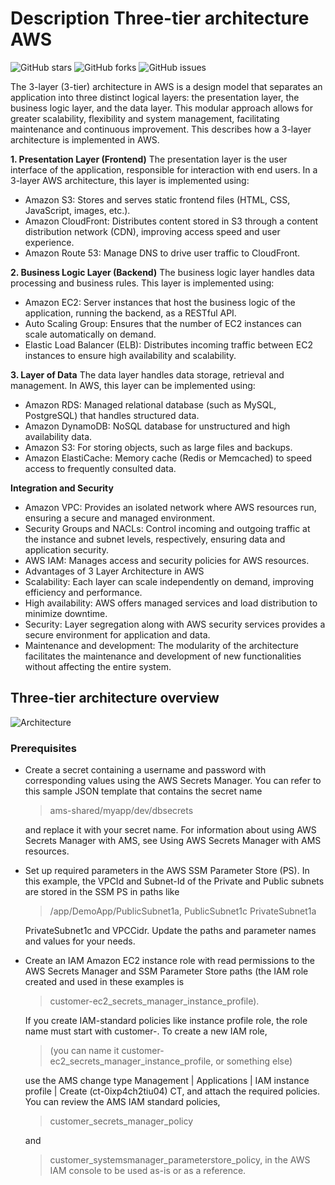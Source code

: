 # **Description Three-tier architecture AWS**

![GitHub stars](https://img.shields.io/github/stars/Frnn4268/AWS-3_Tier.svg)
![GitHub forks](https://img.shields.io/github/forks/Frnn4268/AWS-3_Tier.svg)
![GitHub issues](https://img.shields.io/github/issues/Frnn4268/AWS-3_Tier.svg)

The 3-layer (3-tier) architecture in AWS is a design model that separates an application into three distinct logical layers: the presentation layer, the business logic layer, and the data layer. This modular approach allows for greater scalability, flexibility and system management, facilitating maintenance and continuous improvement. This describes how a 3-layer architecture is implemented in AWS.

**1. Presentation Layer (Frontend)**
The presentation layer is the user interface of the application, responsible for interaction with end users. In a 3-layer AWS architecture, this layer is implemented using:

- Amazon S3: Stores and serves static frontend files (HTML, CSS, JavaScript, images, etc.).
- Amazon CloudFront: Distributes content stored in S3 through a content distribution network (CDN), improving access speed and user experience.
- Amazon Route 53: Manage DNS to drive user traffic to CloudFront.

**2. Business Logic Layer (Backend)**
The business logic layer handles data processing and business rules. This layer is implemented using:

- Amazon EC2: Server instances that host the business logic of the application, running the backend, as a RESTful API.
- Auto Scaling Group: Ensures that the number of EC2 instances can scale automatically on demand.
- Elastic Load Balancer (ELB): Distributes incoming traffic between EC2 instances to ensure high availability and scalability.

**3. Layer of Data**
The data layer handles data storage, retrieval and management. In AWS, this layer can be implemented using:

- Amazon RDS: Managed relational database (such as MySQL, PostgreSQL) that handles structured data.
- Amazon DynamoDB: NoSQL database for unstructured and high availability data.
- Amazon S3: For storing objects, such as large files and backups.
- Amazon ElastiCache: Memory cache (Redis or Memcached) to speed access to frequently consulted data.

**Integration and Security**
- Amazon VPC: Provides an isolated network where AWS resources run, ensuring a secure and managed environment.
- Security Groups and NACLs: Control incoming and outgoing traffic at the instance and subnet levels, respectively, ensuring data and application security.
- AWS IAM: Manages access and security policies for AWS resources.
- Advantages of 3 Layer Architecture in AWS
- Scalability: Each layer can scale independently on demand, improving efficiency and performance.
- High availability: AWS offers managed services and load distribution to minimize downtime.
- Security: Layer segregation along with AWS security services provides a secure environment for application and data.
- Maintenance and development: The modularity of the architecture facilitates the maintenance and development of new functionalities without affecting the entire system.

## Three-tier architecture overview 

![Architecture](https://drive.google.com/uc?export=download&id=1pwYPIxjG6gxny-YmR1pCGrTABTJXdKCR)

### Prerequisites
- Create a secret containing a username and password with corresponding values using the AWS Secrets Manager. You can refer to this sample JSON template that contains the secret name 
	> ams-shared/myapp/dev/dbsecrets

	and replace it with your secret name. For information about using AWS Secrets Manager with AMS, see Using AWS Secrets Manager with AMS resources.

- Set up required parameters in the AWS SSM Parameter Store (PS). In this example, the VPCId and Subnet-Id of the Private and Public subnets are stored in the SSM PS in paths like
	> /app/DemoApp/PublicSubnet1a, PublicSubnet1c PrivateSubnet1a

	PrivateSubnet1c and VPCCidr. Update the paths and parameter names and values for your needs.

- Create an IAM Amazon EC2 instance role with read permissions to the AWS Secrets Manager and SSM Parameter Store paths (the IAM role created and used in these examples is 

	> customer-ec2_secrets_manager_instance_profile).

	If you create IAM-standard policies like instance profile role, the role name must start with customer-. To create a new IAM role, 
	>(you can name it customer-ec2_secrets_manager_instance_profile, or something else) 

	use the AMS change type Management | Applications | IAM instance profile | Create (ct-0ixp4ch2tiu04) CT, and attach the required policies. You can review the AMS IAM standard policies,

	>	customer_secrets_manager_policy 

	and

	>customer_systemsmanager_parameterstore_policy, in the AWS IAM console to be used as-is or as a reference.
